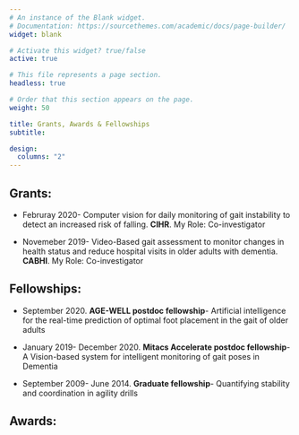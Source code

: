 ```yaml
---
# An instance of the Blank widget.
# Documentation: https://sourcethemes.com/academic/docs/page-builder/
widget: blank

# Activate this widget? true/false
active: true

# This file represents a page section.
headless: true

# Order that this section appears on the page.
weight: 50

title: Grants, Awards & Fellowships
subtitle:

design:
  columns: "2"
---
```


Grants:
----------
 * Februray 2020- Computer vision for daily monitoring of gait instability to detect an increased risk of falling. **CIHR**. My Role: Co-investigator
 
 + Novemeber 2019- Video-Based gait assessment to monitor changes in health status and reduce hospital visits in older adults with dementia. **CABHI**. My Role: Co-investigator

 Fellowships:
----------
* September 2020. **AGE-WELL postdoc fellowship**- Artificial intelligence for the real-time prediction of optimal foot placement in the gait of older adults
 
+ January 2019- December 2020. **Mitacs Accelerate postdoc fellowship**- A Vision-based system for intelligent monitoring of gait poses in Dementia

* September 2009- June 2014. **Graduate fellowship**- Quantifying stability and coordination in agility drills

Awards:
----------
